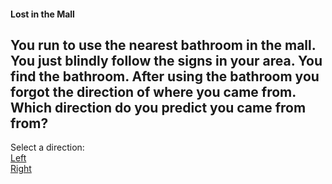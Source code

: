 #### Lost in the Mall

You run to use the nearest bathroom in the mall. You just blindly follow the signs in your area. 
You find the bathroom.
After using the bathroom you forgot the direction of where you came from. 
Which direction do you predict you came from from?
---
Select a direction:  
[Left](../directleft.md)  
[Right](../directright.md)
